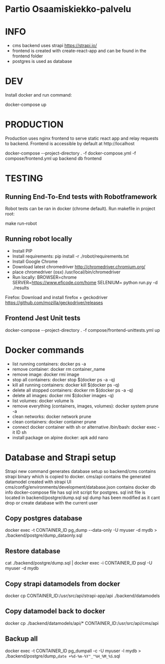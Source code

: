 # Partio Osaamiskiekko-palvelu

# INFO

- cms backend uses strapi https://strapi.io/
- frontend is created with create-react-app and can be found in the frontend folder
- postgres is used as database

# DEV

Install docker and run command: 

  docker-compose up

# PRODUCTION

Production uses nginx frontend to serve static react app and relay requests to backend. 
Frontend is accessible by default at http://localhost

  docker-compose --project-directory . -f docker-compose.yml -f compose/frontend.yml up backend db frontend

# TESTING

## Running End-To-End tests with Robotframework

Robot tests can be ran in docker (chrome default). Run makefile in project root: 

 make run-robot
  
## Running robot locally

- Install PIP
- Install requirements: pip install -r ./robot/requirements.txt
- Install Google Chrome
- Download latest chromedriver http://chromedriver.chromium.org/
- place chromedriver (osx) /usr/local/bin/chromedriver
- Run locally:
BROWSER=chrome SERVER=https://www.eficode.com/home SELENIUM= python run.py -d ./results

Firefox: Download and install firefox + geckodriver https://github.com/mozilla/geckodriver/releases

## Frontend Jest Unit tests

docker-compose --project-directory . -f compose/frontend-unittests.yml up

# Docker commands 
 - list running containers: docker ps -a
 - remove container: docker rm container_name
 - remove image: docker rmi image
 - stop all containers: docker stop $(docker ps -a -q)
 - kill all running containers: docker kill $(docker ps -q)
 - delete all stopped containers: docker rm $(docker ps -a -q)
 - delete all images: docker rmi $(docker images -q)
 - list volumes: docker volume ls 
 - remove everything (containers, images, volumes): docker system prune -a
 - clean networks: docker network prune
 - clean containers: docker container prune
 - connect docker container with sh or alternative /bin/bash: docker exec -it ID sh
 - install package on alpine docker: apk add nano

# Database and Strapi setup

Strapi new command generates database setup so backend/cms contains strapi binary which is copied to docker.
cms/api contains the generated datamodel created with strapi UI
cms/config/environments/development/database.json contains docker db info
docker-compose file has sql init script for postgres. sql init file is located in backend/postgre/dump.sql
sql dump has been modified as it cant drop or create database with the current user

## Copy postgres database
docker exec -t CONTAINER_ID pg_dump --data-only -U myuser -d mydb > ./backend/postgre/dump_dataonly.sql 

## Restore database
cat ./backend/postgre/dump.sql | docker exec -i CONTAINER_ID psql -U myuser -d mydb

## Copy strapi datamodels from docker
docker cp CONTAINER_ID:/usr/src/api/strapi-app/api ./backend/datamodels

## Copy datamodel back to docker 
docker cp ./backend/datamodels/api/* CONTAINER_ID:/usr/src/api/cms/api

## Backup all
docker exec -t CONTAINER_ID pg_dumpall -c -U myuser -l mydb > ./backend/postgre/dump_`date +%d-%m-%Y"_"%H_%M_%S`.sql
